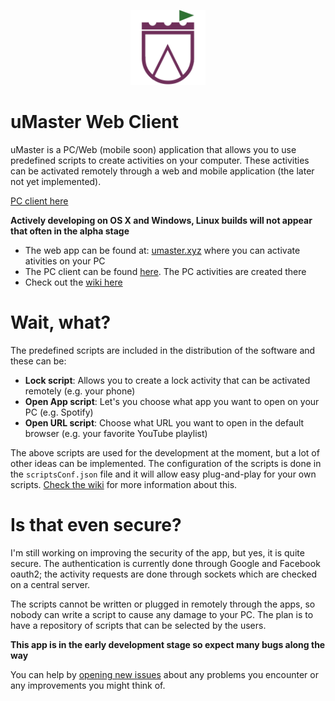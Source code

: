 <p align="center">
  <img src="https://raw.githubusercontent.com/razvanilin/umaster-client/master/client/app/images/logo-color.png" width="120"/>
</p>

# uMaster Web Client
uMaster is a PC/Web (mobile soon) application that allows you to use predefined scripts to create activities on your computer. These activities can be activated remotely through a web and mobile application (the later not yet implemented).

[PC client here](https://github.com/razvanilin/umaster-client)

**Actively developing on OS X and Windows, Linux builds will not appear that often in the alpha stage**

* The web app can be found at: [umaster.xyz](umaster.xyz) where you can activate ativities on your PC
* The PC client can be found [here](https://github.com/razvanilin/umaster-client/releases). The PC activities are created there
* Check out the [wiki here](https://github.com/razvanilin/uMaster/wiki)


# Wait, what?
The predefined scripts are included in the distribution of the software and these can be:

* **Lock script**: Allows you to create a lock activity that can be activated remotely (e.g. your phone)
* **Open App script**: Let's you choose what app you want to open on your PC (e.g. Spotify)
* **Open URL script**: Choose what URL you want to open in the default browser (e.g. your favorite YouTube playlist)

The above scripts are used for the development at the moment, but a lot of other ideas can be implemented. The configuration of the scripts is done in the `scriptsConf.json` file and it will allow easy plug-and-play for your own scripts. [Check the wiki](https://github.com/razvanilin/uMaster/wiki/Register-activities) for more information about this.

# Is that even secure?
I'm still working on improving the security of the app, but yes, it is quite secure. The authentication is currently done through Google and Facebook oauth2; the activity requests are done through sockets which are checked on a central server.

The scripts cannot be written or plugged in remotely through the apps, so nobody can write a script to cause any damage to your PC. The plan is to have a repository of scripts that can be selected by the users.

**This app is in the early development stage so expect many bugs along the way**

You can help by [opening new issues](https://github.com/razvanilin/umaster-web/issues) about any problems you encounter or any improvements you might think of.
